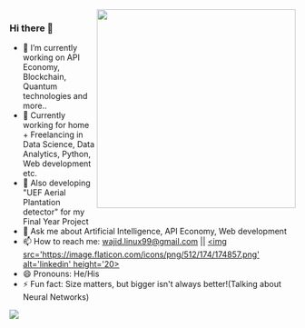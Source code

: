 <img align="right" width="350px" src="https://media2.giphy.com/media/7c8QeB0VMddFOuu4iR/giphy.gif?cid=ecf05e47moacnihxnkdk6n5c4u4c5re9p5gehrjne0e6kvsn&rid=giphy.gif&ct=g">
<!-- ![](https://media2.giphy.com/media/7c8QeB0VMddFOuu4iR/giphy.gif?cid=ecf05e47moacnihxnkdk6n5c4u4c5re9p5gehrjne0e6kvsn&rid=giphy.gif&ct=g) -->

### Hi there 👋

- 🔭 I’m currently working on API Economy, Blockchain, Quantum technologies and more..
- 🌱 Currently working for home + Freelancing in Data Science, Data Analytics, Python, Web development etc.
- 🤔 Also developing "UEF Aerial Plantation detector" for my Final Year Project
- 💬 Ask me about Artificial Intelligence, API Economy, Web development
- 📫 How to reach me: wajid.linux99@gmail.com ||   [<img src='https://image.flaticon.com/icons/png/512/174/174857.png' alt='linkedin' height='20>](https://www.linkedin.com/in/abdulwajid99/)
- 😄 Pronouns: He/His
- ⚡ Fun fact: Size matters, but bigger isn't always better!(Talking about Neural Networks)

<img src="https://github-readme-stats.vercel.app/api?username=AbdulWajid99&&show_icons=true&title_color=ffffff&icon_color=bb2acf&text_color=daf7dc&bg_color=191919">


<!--Having selected an architecture one must then decide how large or small the neural network should be. How many inputs are there? How many hidden neurons should be used? How many hidden layers should be used (if we are using a deep neural network)? And how many outputs neurons are required? The reasons why these questions are important is because if the neural network is too large (too small) the neural network could potentially overfit (underfit) the data meaning that the network would not generalize well out of sample.

<!--HOW MANY AND WHICH INPUTS SHOULD BE USED?
The number of inputs depends on the problem being solved, the quantity and quality of available data, and perhaps some creativity. Inputs are simply variables which we believe have some predictive power over the dependent variable being predicted. If the inputs to a problem are unclear, you can systematically determine which variables should be included by looking at the correlations and cross-correlation between potential independent variables and the dependent variables. This approach is detailed in the article, What Drives Real GDP Growth?

<!--There are two problems with using correlations to select input variables. Firstly, if you are using a linear correlation metric you may inadvertently exclude useful variables. Secondly, two relatively uncorrelated variables could potentially be combined to produce a strongly correlated variable. If you look at the variables in isolation you may miss this opportunity. To overcome the second problem you could use principal component analysis to extract useful eigenvectors (linear combinations of the variables) as inputs. That said a problem with this is that the eigenvectors may not generalize well and they also assume the distributions of input patterns is stationary.

<!--Another problem when selecting variables is multicollinearity. Multicollinearity is when two or more of the independent variables being fed into the model are highly correlated. In the context of regression models this may cause regression co-efficients to change erratically in response to small changes in the model or the data. Given that neural networks and regression models are similar I suspect this is also a problem for neural networks.

<!--Last, but not least, one statistical bias which may be introduced when selecting variables is omitted-variable bias. Omitted variable bias occurs when a model is created which leaves out one or more important causal variables. The bias is created when the model incorrectly compensates for the missing variable by over or underestimating the effect of one of the other variables i.e. the weights may become too large on these variables or SSE will be large. 

<!--HOW MANY HIDDEN NEURONS SHOULD I USE?
The optimal number of hidden units is problem specific. That said, as a general rule of thumb the more hidden units used the more probable the risk of overfitting becomes. Overfitting is when the neural network does not learn the underlying statistical properties of the data, but rather 'memorizes' the patterns and any noise they may contain. This results in neural networks which perform well in sample but poorly out of sample. So how can we avoid overfitting? There are two popular approaches used in industry namely early stopping and regularization and then there is my personal favourite approach, global search,

<!--Early stopping involves splitting your training set into the main training set and a validation set. Then instead of training a neural network for a fixed number of iterations, you train then until the performance of the neural network on the validation set begins to deteriorate. Essentially this prevents the neural network from using all of the available parameters and limits it's ability to simply memorize every pattern it sees. The image on the right shows two potential stopping points for the neural network (a and b).

<!--Early Stopping

<!--The image below shows the performance and over-fitting of the neural network when stopped at a or b,
Early Stopping II

<!--Regularization penalizes the neural network for using complex architectures. Complexity in this approach is measured by the size of the neural network weights. Regularization is done by adding a term to sum squared error objective function which depends on the size of the weights. This is the equivalent of adding a prior which essentially makes the neural network believe that the function it is approximating is smooth,


<!--where  is the number of weights in the neural network. The parameters  and  control the degree to which the neural network over or underfits the data. Good values for  and  can be derived using Bayesian analysis and optimization. This, and the above, are explained in considerably more detail in this brilliant chapter.

<!--Neural Network Regularization

<!--My favourite technique, which is also by far the most computationally expensive, is global search. In this approach a search algorithm is used to try different neural network architectures and arrive at a near optimal choice. This is most often done using genetic algorithms which are discussed further on in this article.


<!--WHAT ARE THE OUTPUTS?
Neural networks can be used for either regression or classification. Under regression model a single value is outputted which may be mapped to a set of real numbers meaning that only one output neuron is required. Under classification model an output neuron is required for each potentially class to which the pattern may belong. If the classes are unknown unsupervised neural network techniques such as self organizing maps should be used.

<!--In conclusion, the best approach is to follow Ockhams Razor. Ockham's razor argues that for two models of equivalent performance, the model with fewer free parameters will generalize better. On the other hand, one should never opt for an overly simplistic model at the cost of performance. Similarly, one should not assume that just because a neural network has more hidden neurons and maybe more hidden layers it will outperform a much simpler network. Unfortunately it seems to me that too much emphasis is placed on large networks and too little emphasis is placed on making good design decisions. In the case of neural networks, bigger isn't always better. 

